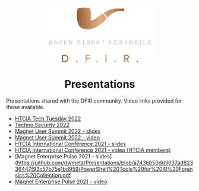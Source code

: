 <div align="center">
 <img style="padding:0;vertical-align:bottom;" height="158" width="311" src="BSF.png"/>
 <p>
  <h1>
   Presentations
  </h1>
 </p>

</div>

Presentations shared with the DFIR community. 
Video links provided for those available.

- [HTCIA Tech Tuesday 2022](https://github.com/dwmetz/Presentations/blob/main/HTCIA_TechTuesday.pdf)
- [Techno Security 2022](Techno_2022_FreeTools4DFIR.pdf)
- [Magnet User Summit 2022 - slides](https://github.com/dwmetz/Presentations/blob/a7436b50dd3037ad82336447f93c57b75e1bd959/MUS_2022%20Free%20Tools%20for%20DFIR%20Triage%20Collections.pdf)
- [Magnet User Summit 2022 - video](https://youtu.be/aVDYQvCcoFU)
- [HTCIA International Conference 2021 - slides](HTCIA_Powershell.pdf)
- [HTCIA International Conference 2021 - video (HTCIA members)](https://train.htcia.org/products/powershell-tools-for-ir-forensics-collection)
- [Magnet Enterprise Pulse 2021 - slides](https://github.com/dwmetz/Presentations/blob/a7436b50dd3037ad82336447f93c57b75e1bd959/PowerShell%20Tools%20for%20IR%20Forensics%20Collection.pdf
- [Magnet Enterprise Pulse 2021 - video](https://youtu.be/HpYxciMqEzM)
